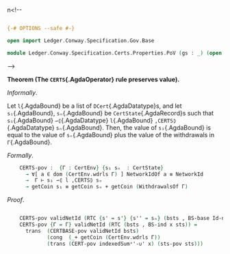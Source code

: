 n<!--
```agda

{-# OPTIONS --safe #-}

open import Ledger.Conway.Specification.Gov.Base

module Ledger.Conway.Specification.Certs.Properties.PoV (gs : _) (open GovStructure gs) where
```
-->

<!--
```agda

open import Ledger.Conway.Specification.Certs gs
open import Ledger.Conway.Specification.Certs.Properties.PoVLemmas gs
open import Ledger.Conway.Specification.Gov.Actions gs hiding (yes; no)
open import Ledger.Prelude

open import Axiom.Set.Properties th

open import Algebra using (CommutativeMonoid)
open import Data.Maybe.Properties
open import Data.Nat.Properties using (+-0-monoid; +-0-commutativeMonoid; +-identityʳ; +-identityˡ)
open import Relation.Binary using (IsEquivalence)
open import Relation.Nullary.Decidable
open import Tactic.ReduceDec

open Computational ⦃...⦄

open import stdlib-meta.Tactic.GenError using (genErrors)

open CertState

private variable
  dCert : DCert
  l : List DCert
  A A' B : Type
instance
  _ = +-0-monoid

module CERTSpov  ( indexedSumᵛ'-∪' :  {A : Type} ⦃ _ : DecEq A ⦄ (m m' : A ⇀ Coin)
                              → disjoint (dom m) (dom m')
                              → getCoin (m ∪ˡ m') ≡ getCoin m + getCoin m' )
    -- TODO: prove some or all of the following assumptions, used in roof of `CERTBASE-pov`.
    ( sumConstZero'    :  {A : Type} ⦃ _ : DecEq A ⦄ {X : ℙ A} → getCoin (constMap X 0) ≡ 0 )
    ( res-decomp'      :  {A : Type} ⦃ _ : DecEq A ⦄ (m m' : A ⇀ Coin)
                         → (m ∪ˡ m')ˢ ≡ᵉ (m ∪ˡ (m' ∣ dom (m ˢ) ᶜ))ˢ )
    ( getCoin-cong'    :  {A : Type} ⦃ _ : DecEq A ⦄ (s : A ⇀ Coin) (s' : ℙ (A × Coin)) → s ˢ ≡ᵉ s'
                         → indexedSum' proj₂ (s ˢ) ≡ indexedSum' proj₂ s' )
    ( ≡ᵉ-getCoinˢ'     :  {A A' : Type} ⦃ _ : DecEq A ⦄ ⦃ _ : DecEq A' ⦄ (s : ℙ (A × Coin)) {f : A → A'}
                         → InjectiveOn (dom s) f → getCoin (mapˢ (map₁ f) s) ≡ getCoin s )
    where
    open CERTS-pov-helper indexedSumᵛ'-∪' sumConstZero' res-decomp' getCoin-cong' ≡ᵉ-getCoinˢ' public
```
-->


<a id="thm:CERTS-PoV"></a>
**Theorem (The `CERTS`{.AgdaOperator} rule preserves value).**

*Informally*.

Let `l`{.AgdaBound} be a list of `DCert`{.AgdaDatatype}s, and let `s₁`{.AgdaBound},
`sₙ`{.AgdaBound} be `CertState`{.AgdaRecord}s such that
`s₁`{.AgdaBound} `⇀⦇`{.AgdaDatatype} `l`{.AgdaBound} `,CERTS⦈`{.AgdaDatatype} `sₙ`{.AgdaBound}.
Then, the value of `s₁`{.AgdaBound} is equal to the value of `sₙ`{.AgdaBound} plus
the value of the withdrawals in `Γ`{.AgdaBound}.

*Formally*.

```agda
    CERTS-pov :  {Γ : CertEnv} {s₁ sₙ  : CertState}
      → ∀[ a ∈ dom (CertEnv.wdrls Γ) ] NetworkIdOf a ≡ NetworkId
      →  Γ ⊢ s₁ ⇀⦇ l ,CERTS⦈ sₙ
      → getCoin s₁ ≡ getCoin sₙ + getCoin (WithdrawalsOf Γ)
```

*Proof*.

```agda

    CERTS-pov validNetId (RTC {s' = s'} {s'' = sₙ} (bsts , BS-base Id-nop)) = CERTBASE-pov validNetId bsts
    CERTS-pov {Γ = Γ} validNetId (RTC (bsts , BS-ind x sts)) =
      trans  (CERTBASE-pov validNetId bsts)
             (cong  (_+ getCoin (CertEnv.wdrls Γ))
             (trans (CERT-pov indexedSumᵛ'-∪' x) (sts-pov sts)))
```
